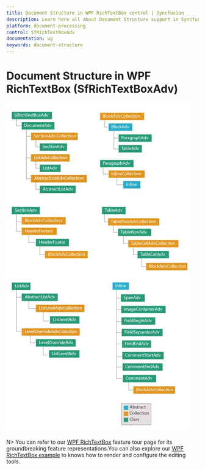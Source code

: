 ```yaml
---
title: Document Structure in WPF RichTextBox control | Syncfusion
description: Learn here all about Document Structure support in Syncfusion WPF RichTextBox (SfRichTextBoxAdv) control and more.
platform: document-processing
control: SfRichTextBoxAdv
documentation: ug
keywords: document-structure
---
```

# Document Structure in WPF RichTextBox (SfRichTextBoxAdv)

![Document Structure of WPF RichTextBox](Document-Structure_images/wpf-richtextbox-document-structure.jpeg)

N> You can refer to our [WPF RichTextBox](https://www.syncfusion.com/wpf-controls/richtextbox) feature tour page for its groundbreaking feature representations.You can also explore our [WPF RichTextBox example](https://github.com/syncfusion/wpf-demos/tree/master/richtextbox) to knows how to render and configure the editing tools.